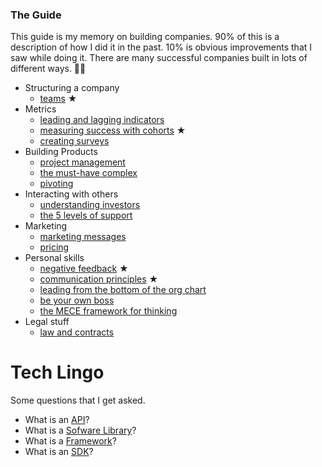 ### The Guide 

This guide is my memory on building companies. 
90% of this is a description of how I did it in the past.
10% is obvious improvements that I saw while doing it. 
There are many successful companies built in lots of different ways. 
🤷‍♂️

- Structuring a company
    - [teams](2018-05-06-teams.md) ★
- Metrics
    - [leading and lagging indicators](2015-03-08-leading-and-lagging-indicators.md)
    - [measuring success with cohorts](2015-04-08-measuring-success-with-cohorts.md) ★
    - [creating surveys](2015-07-26-creating-surveys.md)
- Building Products
    - [project management](2016-04-17-project-management.md)
    - [the must-have complex](2015-08-31-the-must-have-complex.md)
    - [pivoting](2015-03-19-pivoting.md)
- Interacting with others
    - [understanding investors](2020-08-06-understanding-investors.md)
    - [the 5 levels of support](2022-05-09-the-five-levels-of-support.md)
- Marketing
    - [marketing messages](2019-03-12-marketing-messages.md)
    - [pricing](2016-04-23-pricing.md)
- Personal skills
    - [negative feedback](2022-10-30-negative-feedback.md) ★
    - [communication principles](2015-04-04-communication-principles.md) ★
    - [leading from the bottom of the org chart](2015-04-22-leading-from-the-bottom-of-the-org-chart.md)
    - [be your own boss](2015-03-24-be-your-own-boss.md)
    - [the MECE framework for thinking](2016-05-16-the-MECE-framework-for-thinking.md)
- Legal stuff
    - [law and contracts](2015-06-19-law-and-contracts.md)


# Tech Lingo 

Some questions that I get asked.

- What is an [API](API.md)?
- What is a [Sofware Library](software-library.md)?
- What is a [Framework](framework.md)?
- What is an [SDK](sdk.md)?
